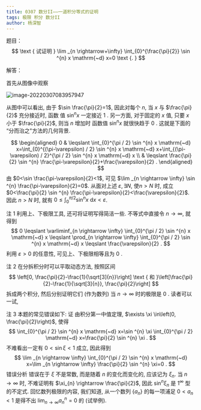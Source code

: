 ```yaml
---
title: 0307 数分II——一道积分等式的证明
tags: 极限 积分 数分II
author: 杨深智
---
```




题目：
$$
\text { 试证明 } \lim _{n \rightarrow+\infty} \int_{0}^{\frac{\pi}{2}} \sin ^{n} x \mathrm{~d} x=0 \text {. }
$$

<!--more-->



解答：

首先从图像中观察

![image-20220307083957947](C:/Users/ETA/AppData/Roaming/Typora/typora-user-images/image-20220307083957947.png)

从图中可以看出, 由于 $\sin \frac{\pi}{2}=1$, 因此对每个 $n$, 当 $x$ 与 $\frac{\pi}{2}$ 充分接近时, 函数 值 $\sin ^{n} x$ 一定接近 1 . 另一方面, 对于固定的 $x$ 值, 只要 $x$ 小于 $\frac{\pi}{2}$, 则当 $n$ 增加时 函数值 $\sin ^{n} x$ 就很快趋于 0 . 这就是下面的 “分而治之"方法的几何背景.


$$
\begin{aligned}
0 & \leqslant \int_{0}^{\pi / 2} \sin ^{n} x \mathrm{~d} x=\int_{0}^{(\pi-\varepsilon) / 2} \sin ^{n} x \mathrm{~d} x+\int_{(\pi-\varepsilon) / 2}^{\pi / 2} \sin ^{n} x \mathrm{~d} x \\
& \leqslant \frac{\pi}{2} \sin ^{n} \frac{\pi-\varepsilon}{2}+\frac{\varepsilon}{2} .
\end{aligned}
$$
由 $0<\sin \frac{\pi-\varepsilon}{2}<1$, 可见 $\lim _{n \rightarrow \infty} \sin ^{n} \frac{\pi-\varepsilon}{2}=0$. 从面对上述 $\varepsilon, \exists N$, 使$n>N$ 时, 成立 $0<\frac{\pi}{2} \sin ^{n} \frac{\pi-\varepsilon}{2}<\frac{\varepsilon}{2}$.
因此 $n>N$ 时, 就有 $0 \leqslant \int_{0}^{\pi / 2} \sin ^{n} x \mathrm{~d} x<\varepsilon$.

注 1   利用上、下极限工具, 还可将证明写得简洁一些. 不等式中直接令 $n \rightarrow \infty$, 就得到
$$
0 \leqslant \varliminf_{n \rightarrow \infty} \int_{0}^{\pi / 2} \sin ^{n} x \mathrm{~d} x \leqslant \prod_{n \rightarrow \infty} \int_{0}^{\pi / 2} \sin ^{n} x \mathrm{~d} x \leqslant \frac{\varepsilon}{2} .
$$
利用 $\varepsilon>0$ 的任意性, 可见上、下极限相等且为 0 .

注 2   在分拆积分时可以平取动态方法, 按照区间
$$
\left[0, \frac{\pi}{2}-\frac{1}{\sqrt[3]{n}}\right] \text { 和 }\left[\frac{\pi}{2}-\frac{1}{\sqrt[3]{n}}, \frac{\pi}{2}\right]
$$
拆成两个积分, 然后分别证明它们 (作为数列) 当 $n \rightarrow \infty$ 时的极限是 0 . 读者可以一试,

注 3 本题的常见错误如下:
证 由积分第一中值定理, $\exists \xi \in\left(0, \frac{\pi}{2}\right)$, 使得
$$
\int_{0}^{\pi / 2} \sin ^{n} x \mathrm{~d} x=\sin ^{n} \xi \int_{0}^{\pi / 2} \mathrm{~d} x=\frac{\pi}{2} \sin ^{n} \xi .
$$
不难看出一定有 $0<\sin \xi<1$ 成立, 因此得到
$$
\lim _{n \rightarrow \infty} \int_{0}^{\pi / 2} \sin ^{n} x \mathrm{~d} x=\lim _{n \rightarrow \infty} \frac{\pi}{2} \sin ^{n} \xi=0 .
$$
错误分析 错误在于 $\xi$ 不是常数, 而是随着 $n$ 的变化而变化的, 应该记为 $\xi_{n}$. 当 $n \rightarrow \infty$ 时, 不难证明有 $\xi_{n} \rightarrow \frac{\pi}{2}$, 因此 $\sin ^{n} \xi_{n}$ 是 $1^{\infty}$ 型的不定式. 回忆数列极限的内容, 我们知道, 从一个数列 $\left\{a_{n}\right\}$ 的每一项浦足 $0<a_{n}<1$ 是得不出 $\lim _{n \rightarrow \infty} a_{n}^{n}=0$ 的 (试举例).